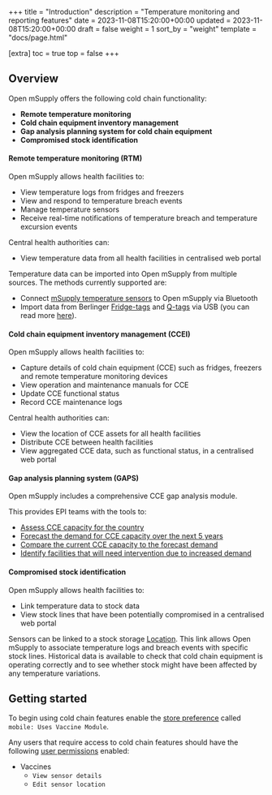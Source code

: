 +++
title = "Introduction"
description = "Temperature monitoring and reporting features"
date = 2023-11-08T15:20:00+00:00
updated = 2023-11-08T15:20:00+00:00
draft = false
weight = 1
sort_by = "weight"
template = "docs/page.html"

[extra]
toc = true
top = false
+++

## Overview

Open mSupply offers the following cold chain functionality: 

- **Remote temperature monitoring** 
- **Cold chain equipment inventory management** 
- **Gap analysis planning system for cold chain equipment**
- **Compromised stock identification** 

#### Remote temperature monitoring (RTM)

Open mSupply allows health facilities to:
- View temperature logs from fridges and freezers 
- View and respond to temperature breach events
- Manage temperature sensors
- Receive real-time notifications of temperature breach and temperature excursion events

Central health authorities can: 
- View temperature data from all health facilities in centralised web portal

Temperature data can be imported into Open mSupply from multiple sources. 
The methods currently supported are:  
- Connect [mSupply temperature sensors](https://msupply.foundation/open-msupply/cold-chain/#mSupplySensor) to Open mSupply via Bluetooth
- Import data from Berlinger [Fridge-tags](https://www.berlinger.com/cold-chain-management/refrigerator-temperature-logger-solution-1) and [Q-tags](https://www.berlinger.com/shipment-monitoring-solutions) via USB (you can read more [here](https://www.berlinger.com/partnership-msupply)).

#### Cold chain equipment inventory management (CCEI)

Open mSupply allows health facilities to:
- Capture details of cold chain equipment (CCE) such as fridges, freezers and remote temperature monitoring devices
- View operation and maintenance manuals for CCE
- Update CCE functional status
- Record CCE maintenance logs

Central health authorities can: 
- View the location of CCE assets for all health facilities
- Distribute CCE between health facilities
- View aggregated CCE data, such as functional status, in a centralised web portal
#### Gap analysis planning system (GAPS)

Open mSupply includes a comprehensive CCE gap analysis module. 

This provides EPI teams with the tools to: 
- [Assess CCE capacity for the country](/docs/coldchain/gaps/#assessing-cce-capacity)
- [Forecast the demand for CCE capacity over the next 5 years](/docs/coldchain/gaps/#forecasting-demand-for-cce-capacity)
- [Compare the current CCE capacity to the forecast demand](/docs/coldchain/gaps/#comparing-cce-capacity-to-forecast-demand)
- [Identify facilities that will need intervention due to increased demand](/docs/coldchain/gaps/#identifying-facilities-that-need-intervention)
#### Compromised stock identification

Open mSupply allows health facilities to: 
- Link temperature data to stock data
- View stock lines that have been potentially compromised in a centralised web portal

Sensors can be linked to a stock storage [Location](/docs/inventory/locations/). 
This link allows Open mSupply to associate temperature logs and breach events with specific stock lines. 
Historical data is available to check that cold chain equipment is operating correctly and to see whether stock might have been affected by any temperature variations.

## Getting started

To begin using cold chain features enable the [store preference](https://docs.msupply.org.nz/other_stuff:virtual_stores#preferences_tab) called `mobile: Uses Vaccine Module`.

Any users that require access to cold chain features should have the following [user permissions](https://docs.msupply.org.nz/admin:managing_users#permissions_tabs) enabled:

- Vaccines
  - `View sensor details`
  - `Edit sensor location`

